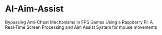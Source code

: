 # AI-Aim-Assist
Bypassing Anti-Cheat Mechanisms in FPS Games Using a Raspberry Pi: A Real-Time Screen Processing and Aim Assist System for mouse movements 
